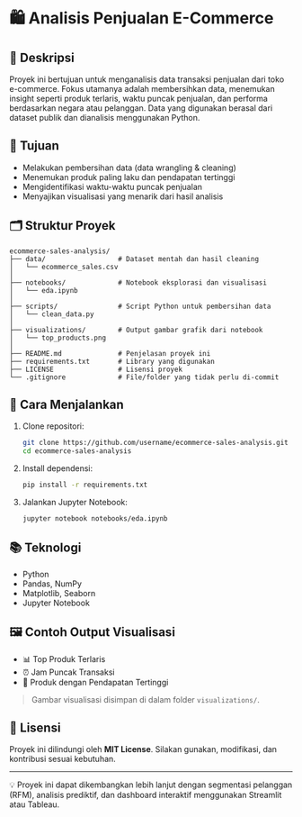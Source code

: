 # 🛍️ Analisis Penjualan E-Commerce

## 📌 Deskripsi
Proyek ini bertujuan untuk menganalisis data transaksi penjualan dari toko e-commerce. Fokus utamanya adalah membersihkan data, menemukan insight seperti produk terlaris, waktu puncak penjualan, dan performa berdasarkan negara atau pelanggan. Data yang digunakan berasal dari dataset publik dan dianalisis menggunakan Python.

## 🎯 Tujuan
- Melakukan pembersihan data (data wrangling & cleaning)
- Menemukan produk paling laku dan pendapatan tertinggi
- Mengidentifikasi waktu-waktu puncak penjualan
- Menyajikan visualisasi yang menarik dari hasil analisis

## 🗂️ Struktur Proyek

```
ecommerce-sales-analysis/
├── data/                  # Dataset mentah dan hasil cleaning
│   └── ecommerce_sales.csv
│
├── notebooks/             # Notebook eksplorasi dan visualisasi
│   └── eda.ipynb
│
├── scripts/               # Script Python untuk pembersihan data
│   └── clean_data.py
│
├── visualizations/        # Output gambar grafik dari notebook
│   └── top_products.png
│
├── README.md              # Penjelasan proyek ini
├── requirements.txt       # Library yang digunakan
├── LICENSE                # Lisensi proyek
└── .gitignore             # File/folder yang tidak perlu di-commit
```

## 🚀 Cara Menjalankan

1. Clone repositori:
   ```bash
   git clone https://github.com/username/ecommerce-sales-analysis.git
   cd ecommerce-sales-analysis
   ```

2. Install dependensi:
   ```bash
   pip install -r requirements.txt
   ```

3. Jalankan Jupyter Notebook:
   ```bash
   jupyter notebook notebooks/eda.ipynb
   ```

## 📚 Teknologi
- Python
- Pandas, NumPy
- Matplotlib, Seaborn
- Jupyter Notebook

## 🖼️ Contoh Output Visualisasi
- 📊 Top Produk Terlaris
- ⏰ Jam Puncak Transaksi
- 💸 Produk dengan Pendapatan Tertinggi

> Gambar visualisasi disimpan di dalam folder `visualizations/`.

## 📄 Lisensi
Proyek ini dilindungi oleh **MIT License**. Silakan gunakan, modifikasi, dan kontribusi sesuai kebutuhan.

---

💡 Proyek ini dapat dikembangkan lebih lanjut dengan segmentasi pelanggan (RFM), analisis prediktif, dan dashboard interaktif menggunakan Streamlit atau Tableau.
